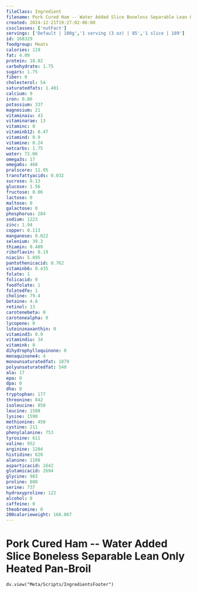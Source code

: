 ```yaml
---
fileClass: Ingredient
filename: Pork Cured Ham -- Water Added Slice Boneless Separable Lean Only Heated Pan-Broil
created: 2024-12-21T19:27:02-06:00
cssclasses: ['nutFact']
servings: ['Default | 100g','1 serving (3 oz) | 85','1 slice | 189']
id: 168329
foodgroup: Meats
calories: 119
fat: 4.09
protein: 18.82
carbohydrate: 1.75
sugars: 1.75
fiber: 0
cholesterol: 54
saturatedfats: 1.401
calcium: 9
iron: 0.86
potassium: 337
magnesium: 21
vitaminaiu: 43
vitaminarae: 13
vitaminc: 0
vitaminb12: 0.47
vitamind: 0.9
vitamine: 0.24
netcarbs: 1.75
water: 72.06
omega3s: 17
omega6s: 468
pralscore: 11.95
transfattyacids: 0.032
sucrose: 0.13
glucose: 1.56
fructose: 0.06
lactose: 0
maltose: 0
galactose: 0
phosphorus: 284
sodium: 1223
zinc: 1.94
copper: 0.113
manganese: 0.022
selenium: 39.3
thiamin: 0.409
riboflavin: 0.19
niacin: 5.895
pantothenicacid: 0.762
vitaminb6: 0.435
folate: 1
folicacid: 0
foodfolate: 1
folatedfe: 1
choline: 79.4
betaine: 4.8
retinol: 13
carotenebeta: 0
carotenealpha: 0
lycopene: 0
luteinzeaxanthin: 0
vitamind3: 0.9
vitamindiu: 34
vitamink: 0
dihydrophylloquinone: 0
menaquinone4: 4
monounsaturatedfat: 1879
polyunsaturatedfat: 540
ala: 17
epa: 0
dpa: 0
dha: 0
tryptophan: 177
threonine: 842
isoleucine: 850
leucine: 1508
lysine: 1590
methionine: 450
cystine: 211
phenylalanine: 753
tyrosine: 611
valine: 952
arginine: 1204
histidine: 820
alanine: 1108
asparticacid: 1642
glutamicacid: 2694
glycine: 983
proline: 808
serine: 737
hydroxyproline: 122
alcohol: 0
caffeine: 0
theobromine: 0
200calorieweight: 168.067
---
```


# Pork Cured Ham -- Water Added Slice Boneless Separable Lean Only Heated Pan-Broil

```dataviewjs
dv.view("Meta/Scripts/IngredientsFooter")
```